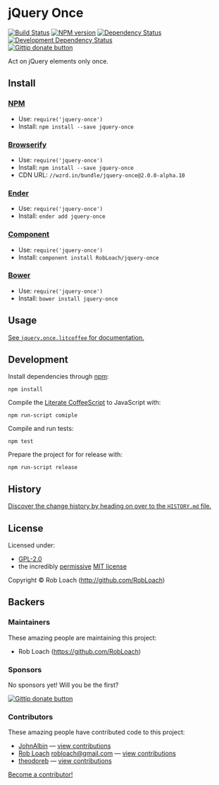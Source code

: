 
<!-- TITLE/ -->

# jQuery Once

<!-- /TITLE -->


<!-- BADGES/ -->

[![Build Status](http://img.shields.io/travis-ci/RobLoach/jquery-once.png?branch=master)](http://travis-ci.org/RobLoach/jquery-once "Check this project's build status on TravisCI")
[![NPM version](http://badge.fury.io/js/jquery-once.png)](https://npmjs.org/package/jquery-once "View this project on NPM")
[![Dependency Status](https://david-dm.org/RobLoach/jquery-once.png?theme=shields.io)](https://david-dm.org/RobLoach/jquery-once)
[![Development Dependency Status](https://david-dm.org/RobLoach/jquery-once/dev-status.png?theme=shields.io)](https://david-dm.org/RobLoach/jquery-once#info=devDependencies)<br/>
[![Gittip donate button](http://img.shields.io/gittip/robloach.png)](https://www.gittip.com/robloach/ "Donate weekly to this project using Gittip")

<!-- /BADGES -->


<!-- DESCRIPTION/ -->

Act on jQuery elements only once.

<!-- /DESCRIPTION -->


<!-- INSTALL/ -->

## Install

### [NPM](http://npmjs.org/)
- Use: `require('jquery-once')`
- Install: `npm install --save jquery-once`

### [Browserify](http://browserify.org/)
- Use: `require('jquery-once')`
- Install: `npm install --save jquery-once`
- CDN URL: `//wzrd.in/bundle/jquery-once@2.0.0-alpha.10`

### [Ender](http://ender.jit.su/)
- Use: `require('jquery-once')`
- Install: `ender add jquery-once`

### [Component](http://github.com/component/component)
- Use: `require('jquery-once')`
- Install: `component install RobLoach/jquery-once`

### [Bower](http://bower.io/)
- Use: `require('jquery-once')`
- Install: `bower install jquery-once`

<!-- /INSTALL -->


## Usage

[See `jquery.once.litcoffee` for documentation.](jquery.once.litcoffee)

## Development

Install dependencies through [npm](http://npmjs.org):

    npm install

Compile the [Literate CoffeeScript](http://coffeescript.org/#literate) to JavaScript with:

    npm run-script comiple

Compile and run tests:

    npm test

Prepare the project for for release with:

    npm run-script release


<!-- HISTORY/ -->

## History
[Discover the change history by heading on over to the `HISTORY.md` file.](https://github.com/RobLoach/jquery-once/blob/master/HISTORY.md#files)

<!-- /HISTORY -->


<!-- LICENSE/ -->

## License

Licensed under:

- [GPL-2.0](http://opensource.org/licenses/gpl-2.0.php)
- the incredibly [permissive](http://en.wikipedia.org/wiki/Permissive_free_software_licence) [MIT license](http://opensource.org/licenses/MIT)

Copyright &copy; Rob Loach (http://github.com/RobLoach)

<!-- /LICENSE -->


<!-- BACKERS/ -->

## Backers

### Maintainers

These amazing people are maintaining this project:

- Rob Loach (https://github.com/RobLoach)

### Sponsors

No sponsors yet! Will you be the first?

[![Gittip donate button](http://img.shields.io/gittip/robloach.png)](https://www.gittip.com/robloach/ "Donate weekly to this project using Gittip")

### Contributors

These amazing people have contributed code to this project:

- [JohnAlbin](https://github.com/JohnAlbin) — [view contributions](https://github.com/RobLoach/jquery-once/commits?author=JohnAlbin)
- [Rob Loach](https://github.com/RobLoach) <robloach@gmail.com> — [view contributions](https://github.com/RobLoach/jquery-once/commits?author=RobLoach)
- [theodoreb](https://github.com/theodoreb) — [view contributions](https://github.com/RobLoach/jquery-once/commits?author=theodoreb)

[Become a contributor!](https://github.com/RobLoach/jquery-once/blob/master/CONTRIBUTING.md#files)

<!-- /BACKERS -->


